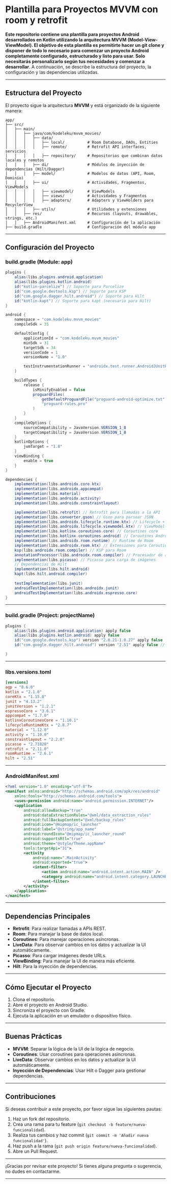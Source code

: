 # **Plantilla para Proyectos MVVM con room y retrofit**

**Este repositorio contiene una plantilla para proyectos Android desarrollados en Kotlin utilizando la arquitectura MVVM (Model-View-ViewModel). El objetivo de esta plantilla es permitirte hacer un git clone y disponer de todo lo necesario para comenzar un proyecto Android completamente configurado, estructurado y listo para usar. Solo necesitarás personalizarlo según tus necesidades y comenzar a desarrollar**. 
A continuación, se describe la estructura del proyecto, la configuración y las dependencias utilizadas.

---

## **Estructura del Proyecto**

El proyecto sigue la arquitectura **MVVM** y está organizado de la siguiente manera:

```
app/
├── src/
│   ├── main/
│   │   ├── java/com/kodeleku/mvvm_movies/
│   │   │   ├── data/
│   │   │   │   ├── local/          # Room Database, DAOs, Entities
│   │   │   │   ├── remote/         # Retrofit API interfaces, servicios
│   │   │   │   ├── repository/     # Repositorios que combinan datos locales y remotos
│   │   │   ├── di/                 # Módulos de inyección de dependencias (Hilt/Dagger)
│   │   │   ├── model/              # Modelos de datos (API, Room, Dominio)
│   │   │   ├── ui/                 # Actividades, Fragmentos, ViewModels
│   │   │   │   ├── viewmodel/      # ViewModels
│   │   │   │   ├── views/          # Actividades y Fragmentos
│   │   │   │   ├── adapters/       # Adapters y ViewHolders para RecyclerView
│   │   │   ├── utils/              # Utilidades y extensiones
│   │   ├── res/                    # Recursos (layouts, drawables, strings, etc.)
│   │   ├── AndroidManifest.xml     # Configuración de la aplicación
├── build.gradle                    # Configuración del módulo app
```

---

## **Configuración del Proyecto**

### **build.gradle (Module: app)**

```java
plugins {
    alias(libs.plugins.android.application)
    alias(libs.plugins.kotlin.android)
    id("kotlin-parcelize") // Soporte para Parcelize
    id("com.google.devtools.ksp") // Soporte para KSP
    id("com.google.dagger.hilt.android") // Soporte para Hilt
    id("kotlin-kapt") // Soporte para kapt (necesario para Hilt)
}

android {
    namespace = "com.kodeleku.mvvm_movies"
    compileSdk = 35

    defaultConfig {
        applicationId = "com.kodeleku.mvvm_movies"
        minSdk = 31
        targetSdk = 34
        versionCode = 1
        versionName = "1.0"

        testInstrumentationRunner = "androidx.test.runner.AndroidJUnitRunner"
    }

    buildTypes {
        release {
            isMinifyEnabled = false
            proguardFiles(
                getDefaultProguardFile("proguard-android-optimize.txt"),
                "proguard-rules.pro"
            )
        }
    }
    compileOptions {
        sourceCompatibility = JavaVersion.VERSION_1_8
        targetCompatibility = JavaVersion.VERSION_1_8
    }
    kotlinOptions {
        jvmTarget = "1.8"
    }
    viewBinding {
        enable = true
    }
}

dependencies {
    implementation(libs.androidx.core.ktx)
    implementation(libs.androidx.appcompat)
    implementation(libs.material)
    implementation(libs.androidx.activity)
    implementation(libs.androidx.constraintlayout)

    implementation(libs.retrofit) // Retrofit para llamadas a la API
    implementation(libs.converter.gson) // Gson para parsear JSON
    implementation(libs.androidx.lifecycle.runtime.ktx) // Lifecycle + Coroutine support
    implementation(libs.androidx.lifecycle.viewmodel.ktx) // ViewModel con Coroutines
    implementation(libs.kotlinx.coroutines.core) // Coroutines core
    implementation(libs.kotlinx.coroutines.android) // Coroutines Android
    implementation(libs.androidx.room.runtime) // Runtime de Room
    implementation(libs.androidx.room.ktx) // Extensiones para Coroutines
    ksp(libs.androidx.room.compiler) // KSP para Room
    annotationProcessor(libs.androidx.room.compiler) // Procesador de anotaciones para Room
    implementation(libs.picasso) // Picasso para carga de imágenes
    // Dependencias de Hilt
    implementation(libs.hilt.android)
    kapt(libs.hilt.android.compiler)
    
    testImplementation(libs.junit)
    androidTestImplementation(libs.androidx.junit)
    androidTestImplementation(libs.androidx.espresso.core)
}
```

---

### **build.gradle (Project: projectName)**

```java
plugins {
    alias(libs.plugins.android.application) apply false
    alias(libs.plugins.kotlin.android) apply false
    id("com.google.devtools.ksp") version "2.0.21-1.0.27" apply false
    id("com.google.dagger.hilt.android") version "2.51" apply false // Plugin de Hilt

}
```

---

### **libs.versions.toml**

```toml
[versions]
agp = "8.6.0"
kotlin = "2.1.0"
coreKtx = "1.15.0"
junit = "4.13.2"
junitVersion = "1.2.1"
espressoCore = "3.6.1"
appcompat = "1.7.0"
kotlinxCoroutinesCore = "1.10.1"
lifecycleRuntimeKtx = "2.8.7"
material = "1.12.0"
activity = "1.10.0"
constraintlayout = "2.2.0"
picasso = "2.71828"
retrofit = "2.11.0"
roomRuntime = "2.6.1"
hilt = "2.51"
```

---

### **AndroidManifest.xml**

```xml
<?xml version="1.0" encoding="utf-8"?>
<manifest xmlns:android="http://schemas.android.com/apk/res/android"
    xmlns:tools="http://schemas.android.com/tools">
    <uses-permission android:name="android.permission.INTERNET"/>
    <application
        android:allowBackup="true"
        android:dataExtractionRules="@xml/data_extraction_rules"
        android:fullBackupContent="@xml/backup_rules"
        android:icon="@mipmap/ic_launcher"
        android:label="@string/app_name"
        android:roundIcon="@mipmap/ic_launcher_round"
        android:supportsRtl="true"
        android:theme="@style/Theme.appName"
        tools:targetApi="31">
        <activity
            android:name=".MainActivity"
            android:exported="true">
            <intent-filter>
                <action android:name="android.intent.action.MAIN" />
                <category android:name="android.intent.category.LAUNCHER" />
            </intent-filter>
        </activity>
    </application>
</manifest>
```

---

## **Dependencias Principales**

- **Retrofit**: Para realizar llamadas a APIs REST.
- **Room**: Para manejar la base de datos local.
- **Coroutines**: Para manejar operaciones asíncronas.
- **LiveData**: Para observar cambios en los datos y actualizar la UI automáticamente.
- **Picasso**: Para cargar imágenes desde URLs.
- **ViewBinding**: Para manejar la UI de manera más eficiente.
- **Hilt**: Para la inyección de dependencias.

---

## **Cómo Ejecutar el Proyecto**

1. Clona el repositorio.
2. Abre el proyecto en Android Studio.
3. Sincroniza el proyecto con Gradle.
4. Ejecuta la aplicación en un emulador o dispositivo físico.

---

## **Buenas Prácticas**

- **MVVM**: Separar la lógica de la UI de la lógica de negocio.
- **Coroutines**: Usar coroutines para operaciones asíncronas.
- **LiveData**: Observar cambios en los datos y actualizar la UI automáticamente.
- **Inyección de Dependencias**: Usar Hilt o Dagger para gestionar dependencias.

---

## **Contribuciones**

Si deseas contribuir a este proyecto, por favor sigue las siguientes pautas:
1. Haz un fork del repositorio.
2. Crea una rama para tu feature (`git checkout -b feature/nueva-funcionalidad`).
3. Realiza tus cambios y haz commit (`git commit -m 'Añadir nueva funcionalidad'`).
4. Haz push a la rama (`git push origin feature/nueva-funcionalidad`).
5. Abre un Pull Request.

---

¡Gracias por revisar este proyecto! Si tienes alguna pregunta o sugerencia, no dudes en contactarme.

---

